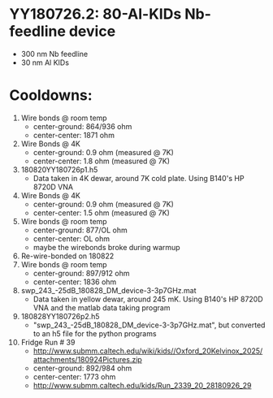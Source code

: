 YY180726.2: 80-Al-KIDs Nb-feedline device
==========================================

* 300 nm Nb feedline
*  30 nm Al KIDs

# Cooldowns:
1. Wire bonds @ room temp
   - center-ground: 864/936 ohm
   - center-center: 1871 ohm
2. Wire Bonds @ 4K
   - center-ground: 0.9 ohm (measured @ 7K)
   - center-center: 1.8 ohm (measured @ 7K)
3. 180820YY180726p1.h5
   - Data taken in 4K dewar, around 7K cold plate. Using B140's HP 8720D VNA
4. Wire Bonds @ 4K
   - center-ground: 0.9 ohm (measured @ 7K)
   - center-center: 1.5 ohm (measured @ 7K)
5. Wire bonds @ room temp
   - center-ground: 877/OL ohm
   - center-center: OL ohm
   - maybe the wirebonds broke during warmup
6. Re-wire-bonded on 180822
7. Wire bonds @ room temp
   - center-ground: 897/912 ohm
   - center-center: 1836 ohm
8. swp_243_-25dB_180828_DM_device-3-3p7GHz.mat
   - Data taken in yellow dewar, around 245 mK. Using B140's HP 8720D VNA and the matlab data taking program
9. 180828YY180726p2.h5
   - "swp_243_-25dB_180828_DM_device-3-3p7GHz.mat", but converted to an h5 file for the python programs
10. Fridge Run # 39
    - http://www.submm.caltech.edu/wiki/kids//Oxford_20Kelvinox_2025/attachments/180924Pictures.zip
    - center-ground: 892/984 ohm
    - center-center: 1773 ohm
    - http://www.submm.caltech.edu/kids/Run_2339_20_28180926_29
